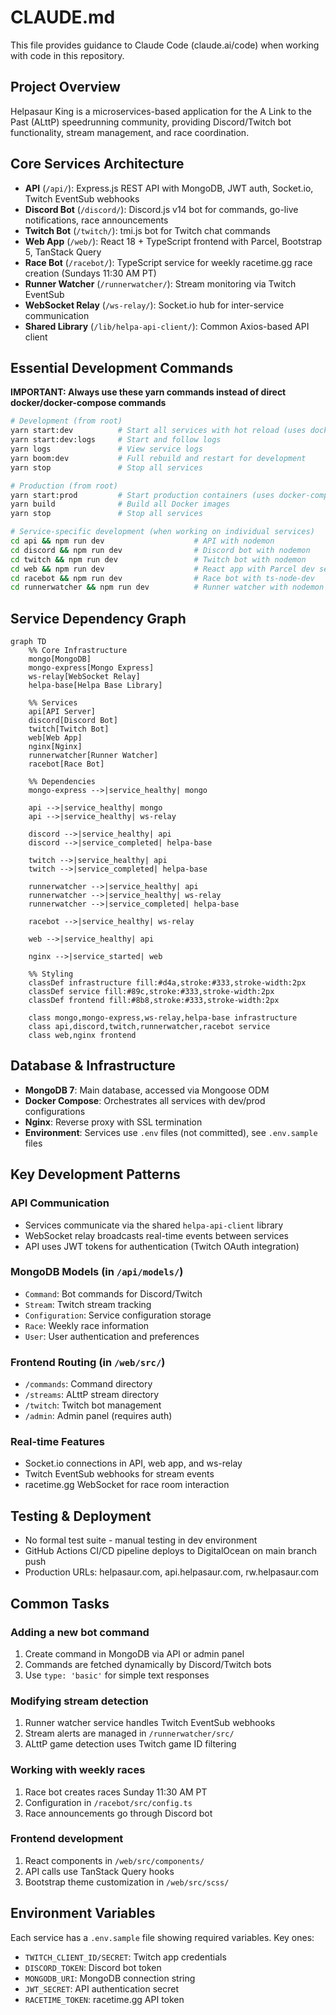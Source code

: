 # CLAUDE.md

This file provides guidance to Claude Code (claude.ai/code) when working with code in this repository.

## Project Overview

Helpasaur King is a microservices-based application for the A Link to the Past (ALttP) speedrunning community, providing Discord/Twitch bot functionality, stream management, and race coordination.

## Core Services Architecture

- **API** (`/api/`): Express.js REST API with MongoDB, JWT auth, Socket.io, Twitch EventSub webhooks
- **Discord Bot** (`/discord/`): Discord.js v14 bot for commands, go-live notifications, race announcements
- **Twitch Bot** (`/twitch/`): tmi.js bot for Twitch chat commands
- **Web App** (`/web/`): React 18 + TypeScript frontend with Parcel, Bootstrap 5, TanStack Query
- **Race Bot** (`/racebot/`): TypeScript service for weekly racetime.gg race creation (Sundays 11:30 AM PT)
- **Runner Watcher** (`/runnerwatcher/`): Stream monitoring via Twitch EventSub
- **WebSocket Relay** (`/ws-relay/`): Socket.io hub for inter-service communication
- **Shared Library** (`/lib/helpa-api-client/`): Common Axios-based API client

## Essential Development Commands

**IMPORTANT: Always use these yarn commands instead of direct docker/docker-compose commands**

```bash
# Development (from root)
yarn start:dev          # Start all services with hot reload (uses docker-compose.dev.yml overlay)
yarn start:dev:logs     # Start and follow logs
yarn logs               # View service logs
yarn boom:dev           # Full rebuild and restart for development
yarn stop               # Stop all services

# Production (from root)
yarn start:prod         # Start production containers (uses docker-compose.prod.yml overlay)
yarn build              # Build all Docker images
yarn stop               # Stop all services

# Service-specific development (when working on individual services)
cd api && npm run dev                    # API with nodemon
cd discord && npm run dev                # Discord bot with nodemon  
cd twitch && npm run dev                 # Twitch bot with nodemon
cd web && npm run dev                    # React app with Parcel dev server
cd racebot && npm run dev                # Race bot with ts-node-dev
cd runnerwatcher && npm run dev          # Runner watcher with nodemon
```

## Service Dependency Graph

```mermaid
graph TD
    %% Core Infrastructure
    mongo[MongoDB]
    mongo-express[Mongo Express]
    ws-relay[WebSocket Relay]
    helpa-base[Helpa Base Library]
    
    %% Services
    api[API Server]
    discord[Discord Bot]
    twitch[Twitch Bot]
    web[Web App]
    nginx[Nginx]
    runnerwatcher[Runner Watcher]
    racebot[Race Bot]
    
    %% Dependencies
    mongo-express -->|service_healthy| mongo
    
    api -->|service_healthy| mongo
    api -->|service_healthy| ws-relay
    
    discord -->|service_healthy| api
    discord -->|service_completed| helpa-base
    
    twitch -->|service_healthy| api
    twitch -->|service_completed| helpa-base
    
    runnerwatcher -->|service_healthy| api
    runnerwatcher -->|service_healthy| ws-relay
    runnerwatcher -->|service_completed| helpa-base
    
    racebot -->|service_healthy| ws-relay
    
    web -->|service_healthy| api
    
    nginx -->|service_started| web
    
    %% Styling
    classDef infrastructure fill:#d4a,stroke:#333,stroke-width:2px
    classDef service fill:#89c,stroke:#333,stroke-width:2px
    classDef frontend fill:#8b8,stroke:#333,stroke-width:2px
    
    class mongo,mongo-express,ws-relay,helpa-base infrastructure
    class api,discord,twitch,runnerwatcher,racebot service
    class web,nginx frontend
```

## Database & Infrastructure

- **MongoDB 7**: Main database, accessed via Mongoose ODM
- **Docker Compose**: Orchestrates all services with dev/prod configurations
- **Nginx**: Reverse proxy with SSL termination
- **Environment**: Services use `.env` files (not committed), see `.env.sample` files

## Key Development Patterns

### API Communication
- Services communicate via the shared `helpa-api-client` library
- WebSocket relay broadcasts real-time events between services
- API uses JWT tokens for authentication (Twitch OAuth integration)

### MongoDB Models (in `/api/models/`)
- `Command`: Bot commands for Discord/Twitch
- `Stream`: Twitch stream tracking
- `Configuration`: Service configuration storage
- `Race`: Weekly race information
- `User`: User authentication and preferences

### Frontend Routing (in `/web/src/`)
- `/commands`: Command directory
- `/streams`: ALttP stream directory  
- `/twitch`: Twitch bot management
- `/admin`: Admin panel (requires auth)

### Real-time Features
- Socket.io connections in API, web app, and ws-relay
- Twitch EventSub webhooks for stream events
- racetime.gg WebSocket for race room interaction

## Testing & Deployment

- No formal test suite - manual testing in dev environment
- GitHub Actions CI/CD pipeline deploys to DigitalOcean on main branch push
- Production URLs: helpasaur.com, api.helpasaur.com, rw.helpasaur.com

## Common Tasks

### Adding a new bot command
1. Create command in MongoDB via API or admin panel
2. Commands are fetched dynamically by Discord/Twitch bots
3. Use `type: 'basic'` for simple text responses

### Modifying stream detection
1. Runner watcher service handles Twitch EventSub webhooks
2. Stream alerts are managed in `/runnerwatcher/src/` 
3. ALttP game detection uses Twitch game ID filtering

### Working with weekly races
1. Race bot creates races Sunday 11:30 AM PT
2. Configuration in `/racebot/src/config.ts`
3. Race announcements go through Discord bot

### Frontend development
1. React components in `/web/src/components/`
2. API calls use TanStack Query hooks
3. Bootstrap theme customization in `/web/src/scss/`

## Environment Variables

Each service has a `.env.sample` file showing required variables. Key ones:
- `TWITCH_CLIENT_ID/SECRET`: Twitch app credentials
- `DISCORD_TOKEN`: Discord bot token
- `MONGODB_URI`: MongoDB connection string
- `JWT_SECRET`: API authentication secret
- `RACETIME_TOKEN`: racetime.gg API token